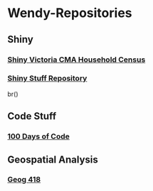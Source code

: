 # Wendy-Repositories

## Shiny
### [Shiny Victoria CMA Household Census](https://wendyanthony.shinyapps.io/VicCensusApp/)
### [Shiny Stuff Repository](https://github.com/WendyAnthony/ShinyStuff)
br()

## Code Stuff
### [100 Days of Code](https://github.com/WendyAnthony/100-days-of-code/blob/master/Code-Projects-2020.md)


## Geospatial Analysis
### [Geog 418](https://github.com/WendyAnthony/Geog418-Spatial-Analysis)
